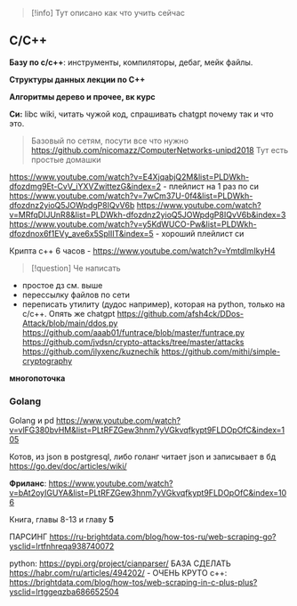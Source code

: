 
>[!info] Тут описано как что учить сейчас


## C/C++

**Базу по с/с++**: инструменты, компиляторы, дебаг, мейк файлы.

**Структуры данных лекции по С++**

**Алгоритмы дерево и прочее, вк курс**

**Си:** libc wiki, читать чужой код, спрашивать chatgpt почему так и что это.

> Базовый по сетям, посути все что нужно https://github.com/nicomazz/ComputerNetworks-unipd2018 Тут есть простые домашки



https://www.youtube.com/watch?v=E4XjqabjQ2M&list=PLDWkh-dfozdmg9Et-CvV_iYXVZwittezG&index=2 - плейлист на 1 раз по си
https://www.youtube.com/watch?v=7wCm37U-0f4&list=PLDWkh-dfozdnz2yioQ5JOWpdgP8IQvV6b
https://www.youtube.com/watch?v=MRfqDIJUnR8&list=PLDWkh-dfozdnz2yioQ5JOWpdgP8IQvV6b&index=3
https://www.youtube.com/watch?v=y5KdWUCO-Pw&list=PLDWkh-dfozdnox6f1EVy_ave6x5SplIIT&index=5 - хороший плейлист си



Крипта с++ 6 часов - https://www.youtube.com/watch?v=YmtdImIkyH4


>[!question] Че написать

- простое дз см. выше
- перессылку файлов по сети
- переписать утилиту (дудос например), которая на python, только на с/с++. Опять же chatgpt https://github.com/afsh4ck/DDos-Attack/blob/main/ddos.py
https://github.com/aaab01/funtrace/blob/master/funtrace.py
https://github.com/jvdsn/crypto-attacks/tree/master/attacks
https://github.com/ilyxenc/kuznechik
https://github.com/mithi/simple-cryptography

**многопоточка** 



### Golang

Golang и pd https://www.youtube.com/watch?v=vlFG380bvHM&list=PLtRFZGew3hnm7yVGkvqfkypt9FLDOpOfC&index=105

Котов, из json в postgresql, либо голанг читает json и записывает в бд
https://go.dev/doc/articles/wiki/

**Фриланс**: https://www.youtube.com/watch?v=bAt2oyIGUYA&list=PLtRFZGew3hnm7yVGkvqfkypt9FLDOpOfC&index=106



Книга, главы 8-13 и главу **5**


ПАРСИНГ
https://ru-brightdata.com/blog/how-tos-ru/web-scraping-go?ysclid=lrtfnhreqa938740072


python: https://pypi.org/project/cianparser/
БАЗА СДЕЛАТЬ https://habr.com/ru/articles/494202/ - ОЧЕНЬ КРУТО
с++: https://brightdata.com/blog/how-tos/web-scraping-in-c-plus-plus?ysclid=lrtggeqzba686652504
